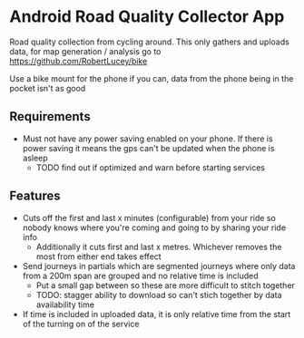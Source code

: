 Android Road Quality Collector App
==================================

Road quality collection from cycling around. This only gathers and uploads data, for map generation / analysis go to https://github.com/RobertLucey/bike

Use a bike mount for the phone if you can, data from the phone being in the pocket isn't as good

## Requirements

- Must not have any power saving enabled on your phone. If there is power saving it means the gps can't be updated when the phone is asleep
	- TODO find out if optimized and warn before starting services

## Features

- Cuts off the first and last x minutes (configurable) from your ride so nobody knows where you're coming and going to by sharing your ride info
	- Additionally it cuts first and last x metres. Whichever removes the most from either end takes effect
- Send journeys in partials which are segmented journeys where only data from a 200m span are grouped and no relative time is included
	- Put a small gap between so these are more difficult to stitch together
	- TODO: stagger ability to download so can't stich together by data availability time
- If time is included in uploaded data, it is only relative time from the start of the turning on of the service
